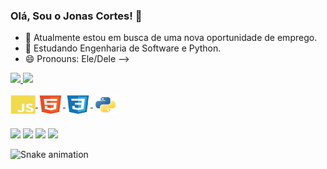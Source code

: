 ### Olá, Sou o Jonas Cortes! 👋


- 🔭 Atualmente estou em busca de uma nova oportunidade de emprego.
- 🌱 Estudando Engenharia de Software e Python.
- 😄 Pronouns: Ele/Dele
-->

 <div>
  <a href="https://github.com/JoncCortes">
  <img height="180em" src="https://github-readme-stats.vercel.app/api?username=JoncCortes&show_icons=true&theme=merko&include_all_commits=true&count_private=true"/>
  <img height="180em" src="https://github-readme-stats.vercel.app/api/top-langs/?username=JoncCortes&layout=compact&langs_count=16&theme=merko"/>
</div>

<div style="display: inline_block"><br>
  <img align="center" alt="Jon-Js" height="30" width="40" src="https://raw.githubusercontent.com/devicons/devicon/master/icons/javascript/javascript-plain.svg">
  <img align="center" alt="Jon-HTML" height="30" width="40" src="https://raw.githubusercontent.com/devicons/devicon/master/icons/html5/html5-original.svg">
  <img align="center" alt="Jon-CSS" height="30" width="40" src="https://raw.githubusercontent.com/devicons/devicon/master/icons/css3/css3-original.svg">
  <img align="center" alt="Jon-Python" height="30" width="40" src="https://raw.githubusercontent.com/devicons/devicon/master/icons/python/python-original.svg">
</div>

###

<div> 
  <a href="https://www.youtube.com/channel/UC73O9lQHSi4mwJ97gu8FikA" target="_blank"><img src="https://img.shields.io/badge/YouTube-FF0000?style=for-the-badge&logo=youtube&logoColor=white" target="_blank"></a>
  <a href="https://www.instagram.com/joncortes66/" target="_blank"><img src="https://img.shields.io/badge/-Instagram-%23E4405F?style=for-the-badge&logo=instagram&logoColor=white" target="_blank"></a>
  <a href = "mailto:joncortes66@gmail.com"><img src="https://img.shields.io/badge/-Gmail-%23333?style=for-the-badge&logo=gmail&logoColor=white" target="_blank"></a>
  <a href="https://www.linkedin.com/in/jonascortesdev/" target="_blank"><img src="https://img.shields.io/badge/-LinkedIn-%230077B5?style=for-the-badge&logo=linkedin&logoColor=white" target="_blank"></a> 
 
  ![Snake animation](https://github.com/JoncCortes/JoncCortes/blob/output/github-contribution-grid-snake.svg)
 
</div>
